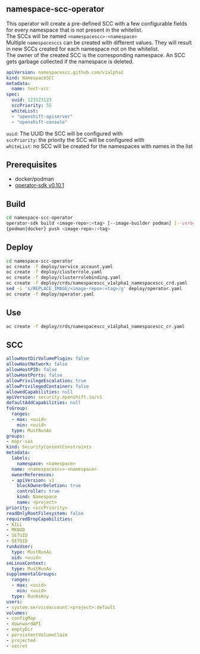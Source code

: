 ## namespace-scc-operator
This operator will create a pre-defined SCC with a few configurable fields for every namespace that is not present in the whitelist.  
The SCCs will be named `<namespacescc>-<namespace>`  
Multiple `namespacesccs` can be created with different values. They will result in new SCCs created for each namespace not on the whitelist.  
The owner of the created SCC is the corresponding namespace. An SCC gets garbage collected if the namespace is deleted.
```yaml 
apiVersion: namespacescc.github.com/v1alpha1
kind: NamespaceSCC
metadata:
  name: test-scc
spec:
  uuid: 123123123
  sccPriority: 55
  whiteList:
  - "openshift-apiserver"
  - "openshift-console"
```
`uuid`: The UUID the SCC will be configured with  
`sccPriority`: the priority the SCC will be configured with  
`whiteList`: no SCC will be created for the namespaces with names in the list  
## Prerequisites  
* docker/podman
* [operator-sdk v0.10.1](https://github.com/operator-framework/operator-sdk/releases/tag/v0.10.1)
## Build
```bash 
cd namespace-scc-operator  
operator-sdk build <image-repo>:<tag> [--image-builder podman] [--verbose]  
{podman|docker} push <image-repo>:<tag>
```
## Deploy
```bash 
cd namespace-scc-operator
oc create -f deploy/service_account.yaml
oc create -f deploy/clusterrole.yaml
oc create -f deploy/clusterrolebinding.yaml
oc create -f deploy/crds/namespacescc_v1alpha1_namespacescc_crd.yaml
sed -i 's/REPLACE_IMAGE/<image-repo>:<tag>/g' deploy/operator.yaml
oc create -f deploy/operator.yaml
```
## Use
```bash 
oc create -f deploy/crds/namespacescc_v1alpha1_namespacescc_cr.yaml
```
## SCC
```yaml
allowHostDirVolumePlugin: false          
allowHostNetwork: false             
allowHostPID: false                        
allowHostPorts: false     
allowPrivilegeEscalation: true
allowPrivilegedContainer: false
allowedCapabilities: null
apiVersion: security.openshift.io/v1
defaultAddCapabilities: null
fsGroup:
  ranges:
  - max: <uuid>
    min: <uuid>
  type: MustRunAs
groups:
- mapr-sas
kind: SecurityContextConstraints
metadata:
  labels:
    namespace: <namespace>
  name: <namespacescc>-<namespace>
  ownerReferences:
  - apiVersion: v1
    blockOwnerDeletion: true
    controller: true
    kind: Namespace
    name: <project>
priority: <sccPriority>
readOnlyRootFilesystem: false
requiredDropCapabilities:
- KILL
- MKNOD
- SETUID
- SETGID
runAsUser:
  type: MustRunAs
  uid: <uuid>
seLinuxContext:
  type: MustRunAs
supplementalGroups:
  ranges:
  - max: <uuid>
    min: <uuid>
  type: RunAsAny
users:
- system:serviceaccount:<project>:default
volumes:
- configMap
- downwardAPI
- emptyDir
- persistentVolumeClaim
- projected
- secret
```